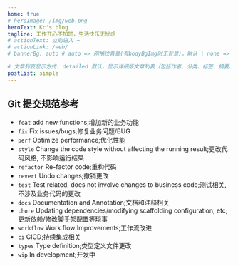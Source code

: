 ```yaml
---
home: true
# heroImage: /img/web.png
heroText: Kc's blog
tagline: 工作开心不加班，生活快乐无忧虑
# actionText: 立刻进入 →
# actionLink: /web/
# bannerBg: auto # auto => 网格纹背景(有bodyBgImg时无背景)，默认 | none => 无 | '大图地址' | background: 自定义背景样式       提示：如发现文本颜色不适应你的背景时可以到palette.styl修改$bannerTextColor变量

# 文章列表显示方式: detailed 默认，显示详细版文章列表（包括作者、分类、标签、摘要、分页等）| simple => 显示简约版文章列表（仅标题和日期）| none 不显示文章列表
postList: simple
---
```


<ClientOnly>
  <WebInfo/>
</ClientOnly>

## Git 提交规范参考

- `feat` add new functions;增加新的业务功能
- `fix` Fix issues/bugs;修复业务问题/BUG
- `perf` Optimize performance;优化性能
- `style` Change the code style without affecting the running result;更改代码风格, 不影响运行结果
- `refactor` Re-factor code;重构代码
- `revert` Undo changes;撤销更改
- `test` Test related, does not involve changes to business code;测试相关, 不涉及业务代码的更改
- `docs` Documentation and Annotation;文档和注释相关
- `chore` Updating dependencies/modifying scaffolding configuration, etc;更新依赖/修改脚手架配置等琐事
- `workflow` Work flow Improvements;工作流改进
- `ci` CICD;持续集成相关
- `types` Type definition;类型定义文件更改
- `wip` In development;开发中
